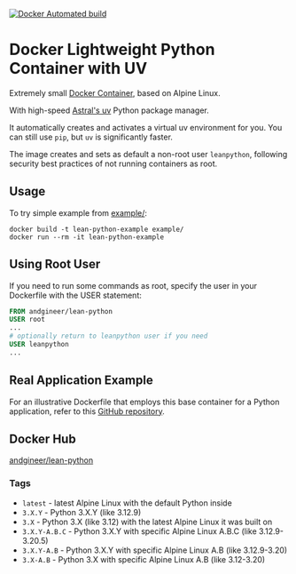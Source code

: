 [![Docker Automated build](https://img.shields.io/docker/image-size/andgineer/lean-python)](https://hub.docker.com/r/andgineer/lean-python)

# Docker Lightweight Python Container with UV

Extremely small [Docker Container](https://hub.docker.com/r/andgineer/lean-python), based on Alpine Linux. 

With high-speed [Astral's uv](https://github.com/astral-sh/uv) Python package manager.

It automatically creates and activates a virtual uv environment for you.
You can still use `pip`, but `uv` is significantly faster.

The image creates and sets as default a non-root user `leanpython`, 
following security best practices of not running containers as root.

## Usage

To try simple example from [example/](example/):

    docker build -t lean-python-example example/
    docker run --rm -it lean-python-example

## Using Root User

If you need to run some commands as root, specify the user in your Dockerfile with the USER statement:

```dockerfile
FROM andgineer/lean-python
USER root
...
# optionally return to leanpython user if you need
USER leanpython
...
```

## Real Application Example

For an illustrative Dockerfile that employs this base container for a Python application, 
refer to this [GitHub repository](https://github.com/andgineer/docker-amazon-dash-button-hack/blob/master/Dockerfile).

## Docker Hub

[andgineer/lean-python](https://hub.docker.com/r/andgineer/lean-python)

### Tags

* `latest` - latest Alpine Linux with the default Python inside
* `3.X.Y` - Python 3.X.Y (like 3.12.9)
* `3.X` - Python 3.X (like 3.12) with the latest Alpine Linux it was built on
* `3.X.Y-A.B.C` - Python 3.X.Y with specific Alpine Linux A.B.C (like 3.12.9-3.20.5)
* `3.X.Y-A.B` - Python 3.X.Y with specific Alpine Linux A.B (like 3.12.9-3.20)
* `3.X-A.B` - Python 3.X with specific Alpine Linux A.B (like 3.12-3.20)

